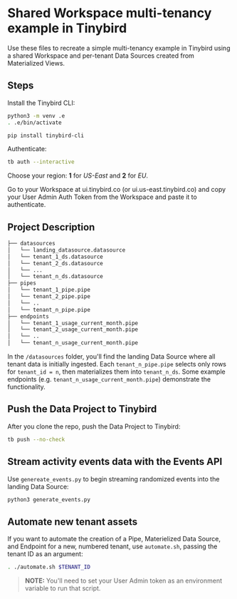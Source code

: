 # Shared Workspace multi-tenancy example in Tinybird

Use these files to recreate a simple multi-tenancy example in Tinybird using a shared Workspace and per-tenant Data Sources created from Materialized Views.

## Steps

Install the Tinybird CLI:

```bash
python3 -m venv .e
. .e/bin/activate

pip install tinybird-cli
```

Authenticate:

```bash
tb auth --interactive
```
Choose your region: **1** for *US-East* and **2** for *EU*.

Go to your Workspace at ui.tinybird.co (or ui.us-east.tinybird.co) and copy your User Admin Auth Token from the Workspace and paste it to authenticate.

## Project Description

```bash
├── datasources
│   └── landing_datasource.datasource
│   └── tenant_1_ds.datasource
│   └── tenant_2_ds.datasource
│   └── ...
│   └── tenant_n_ds.datasource
├── pipes
│   └── tenant_1_pipe.pipe
│   └── tenant_2_pipe.pipe
│   └── ..
│   └── tenant_n_pipe.pipe
├── endpoints
│   └── tenant_1_usage_current_month.pipe
│   └── tenant_2_usage_current_month.pipe
│   └── ..
│   └── tenant_n_usage_current_month.pipe
```

In the `/datasources` folder, you'll find the landing Data Source where all tenant data is initially ingested. Each `tenant_n_pipe.pipe` selects only rows for `tenant_id = n`, then materializes them into `tenant_n_ds`. Some example endpoints (e.g. `tenant_n_usage_current_month.pipe`) demonstrate the functionality.

## Push the Data Project to Tinybird
After you clone the repo, push the Data Project to Tinybird:

```bash
tb push --no-check
```

## Stream activity events data with the Events API

Use `genereate_events.py` to begin streaming randomized events into the landing Data Source:

```bash
python3 generate_events.py
```

## Automate new tenant assets

If you want to automate the creation of a Pipe, Materielized Data Source, and Endpoint for a new, numbered tenant, use `automate.sh`, passing the tenant ID as an argument:

```bash
. ./automate.sh $TENANT_ID
```

> **NOTE:** You'll need to set your User Admin token as an environment variable to run that script.
